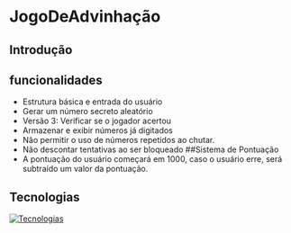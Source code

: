 # JogoDeAdvinhação

## Introdução

## funcionalidades
- Estrutura básica e entrada do usuário
- Gerar um número secreto aleatório
- Versão 3: Verificar se o jogador acertou 
- Armazenar e exibir números já digitados
- Não permitir o uso de números repetidos ao chutar.
- Não descontar tentativas ao ser bloqueado
##Sistema de Pontuação
- A pontuação do usuário começará em 1000, caso o usuário erre, será subtraído um valor da pontuação.

## Tecnologias

[![Tecnologias](https://skillicons.dev/icons?i=cs,dotnet,visualstudio,git,github)](https://skillicons.dev)

